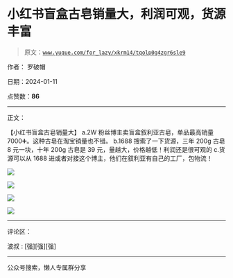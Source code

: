 # 小红书盲盒古皂销量大，利润可观，货源丰富

> 原文：[`www.yuque.com/for_lazy/xkrm14/tqolp0g4zgr6sle9`](https://www.yuque.com/for_lazy/xkrm14/tqolp0g4zgr6sle9)

作者： 罗破帽

日期：2024-01-11

点赞数：**86**

* * *

正文：

【小红书盲盒古皂销量大】 a.2W 粉丝博主卖盲盒叙利亚古皂，单品最高销量 7000➕。这种古皂在淘宝销量也不错。
b.1688 搜索了一下货源，三年 200g 古皂 8 元一块，十年 200g 古皂是 39 元，量越大，价格越低！利润还是很可观的
c.货源可以从 1688 进或者对接这个博主，他们在叙利亚有自己的工厂，包物流！

![](img/1281ed5b710b56a50771eb10fe0d47bf.png)

![](img/4082b793f68b9f6f31c6317b5802b25e.png)

![](img/60e07978aa52c708b65477e75b71c043.png)

![](img/e12975e13b0381a2fac4805c89d2f499.png)

* * *

评论区：

波叔 : [强][强][强]

* * *

公众号搜索，懒人专属群分享